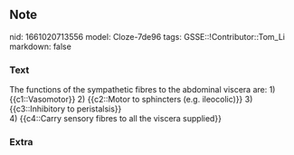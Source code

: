 ## Note
nid: 1661020713556
model: Cloze-7de96
tags: GSSE::!Contributor::Tom_Li
markdown: false

### Text
<div>
  The functions of the sympathetic fibres to the abdominal viscera
  are: 1) {{c1::Vasomotor}} 2) {{c2::Motor to sphincters (e.g.
  ileocolic)}} 3) {{c3::Inhibitory to peristalsis}}
</div>
<div>
  4) {{c4::Carry sensory fibres to all the viscera supplied}}
</div>

### Extra


